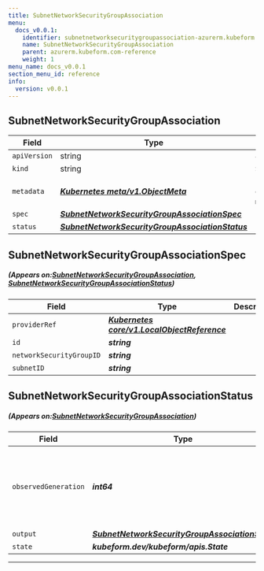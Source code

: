 ```yaml
---
title: SubnetNetworkSecurityGroupAssociation
menu:
  docs_v0.0.1:
    identifier: subnetnetworksecuritygroupassociation-azurerm.kubeform.com
    name: SubnetNetworkSecurityGroupAssociation
    parent: azurerm.kubeform.com-reference
    weight: 1
menu_name: docs_v0.0.1
section_menu_id: reference
info:
  version: v0.0.1
---
```


## SubnetNetworkSecurityGroupAssociation
| Field | Type | Description |
| ------ | ----- | ----------- |
| `apiVersion` | string | `azurerm.kubeform.com/v1alpha1` |
|    `kind` | string | `SubnetNetworkSecurityGroupAssociation` |
| `metadata` | ***[Kubernetes meta/v1.ObjectMeta](https://kubernetes.io/docs/reference/generated/kubernetes-api/v1.13/#objectmeta-v1-meta)***|Refer to the Kubernetes API documentation for the fields of the `metadata` field.|
| `spec` | ***[SubnetNetworkSecurityGroupAssociationSpec](#SubnetNetworkSecurityGroupAssociationSpec)***||
| `status` | ***[SubnetNetworkSecurityGroupAssociationStatus](#SubnetNetworkSecurityGroupAssociationStatus)***||
## SubnetNetworkSecurityGroupAssociationSpec
##### (Appears on:[SubnetNetworkSecurityGroupAssociation](#SubnetNetworkSecurityGroupAssociation), [SubnetNetworkSecurityGroupAssociationStatus](#SubnetNetworkSecurityGroupAssociationStatus))
| Field | Type | Description |
| ------ | ----- | ----------- |
| `providerRef` | ***[Kubernetes core/v1.LocalObjectReference](https://kubernetes.io/docs/reference/generated/kubernetes-api/v1.13/#localobjectreference-v1-core)***||
| `id` | ***string***||
| `networkSecurityGroupID` | ***string***||
| `subnetID` | ***string***||
## SubnetNetworkSecurityGroupAssociationStatus
##### (Appears on:[SubnetNetworkSecurityGroupAssociation](#SubnetNetworkSecurityGroupAssociation))
| Field | Type | Description |
| ------ | ----- | ----------- |
| `observedGeneration` | ***int64***| ***(Optional)*** Resource generation, which is updated on mutation by the API Server.|
| `output` | ***[SubnetNetworkSecurityGroupAssociationSpec](#SubnetNetworkSecurityGroupAssociationSpec)***| ***(Optional)*** |
| `state` | ***kubeform.dev/kubeform/apis.State***| ***(Optional)*** |
---

